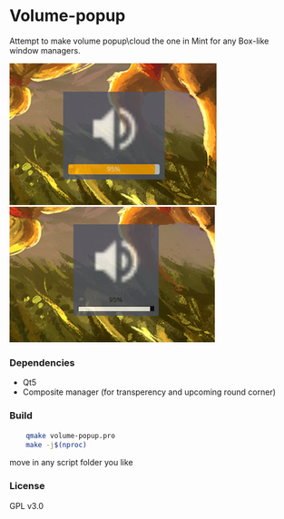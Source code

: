 # Volume-popup
Attempt to make volume popup\cloud the one in Mint for any Box-like window managers.

![screenshot](screenshot-main.png)
![screenshot with custom progressbar](screenshot-customprogress.png)

### Dependencies
- Qt5
- Composite manager (for transperency and upcoming round corner)

### Build
```bash
	qmake volume-popup.pro
	make -j$(nproc)
```

move in any script folder you like

### License
GPL v3.0
